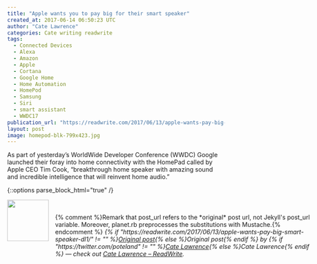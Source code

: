 ```yaml
---
title: "Apple wants you to pay big for their smart speaker"
created_at: 2017-06-14 06:50:23 UTC
author: "Cate Lawrence"
categories: Cate writing readwrite
tags: 
  - Connected Devices
  - Alexa
  - Amazon
  - Apple
  - Cortana
  - Google Home
  - Home Automation
  - HomePod
  - Samsung
  - Siri
  - smart assistant
  - WWDC17
publication_url: "https://readwrite.com/2017/06/13/apple-wants-pay-big-smart-speaker-dl1/"
layout: post
image: homepod-blk-799x423.jpg
---
```

As part of yesterday’s WorldWide Developer Conference (WWDC) Google launched their foray into home connectivity with the HomePad called by Apple CEO Tim Cook,&nbsp;“breakthrough home speaker with amazing sound and incredible intelligence that will reinvent home audio.”


{::options parse_block_html="true" /}
<div class="author">
   <img src="https://www.rss-specifications.com/rss-spec-rss.gif" style="width: 96px; height: 96;">
   <span style="position: absolute; padding: 32px 15px;">{% comment %}Remark that post_url refers to the *original* post url, not Jekyll's post_url variable. Moreover, planet.rb preprocesses the substitutions with Mustache.{% endcomment %}
      <i>{% if "https://readwrite.com/2017/06/13/apple-wants-pay-big-smart-speaker-dl1/" != "" %}<a href="https://readwrite.com/2017/06/13/apple-wants-pay-big-smart-speaker-dl1/">Original post</a>{% else %}Original post{% endif %} by {% if "https://twitter.com/poteland" != "" %}<a href="https://twitter.com/poteland">Cate Lawrence</a>{% else %}Cate Lawrence{% endif %} &mdash; check out <a href="https://readwrite.com">Cate Lawrence – ReadWrite</a>.</i>
  </span>
</div>
